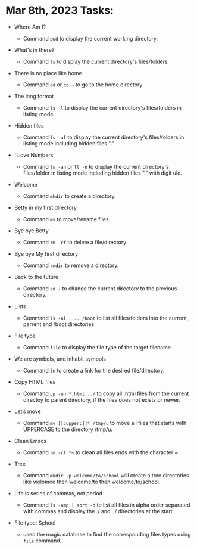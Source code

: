 # Mar 8th, 2023 Tasks:

- Where Am I?

	- Command `pwd` to display the current working directory.

- What's in there?

	- Command `ls` to display the current directory's files/folders

- There is no place like home

	- Command `cd` or `cd ~` to go to the home directory

- The long format

	- Command `ls -l` to display the current directory's files/folders in listing mode

- Hidden files

	- Command `ls -al` to display the current directory's files/folders in listing mode including hidden files "."

- I Love Numbers

	- Command `ls -an` or `ll -n` to display the current directory's files/folder in listing mode including hidden files "." with digit uid.

- Welcome

	- Command `mkdir` to create a directory.

- Betty in my first directory 

	- Command `mv` to move/rename files.

- Bye bye Betty

	- Command `rm -rf` to delete a file/directory.

- Bye bye My first directory 

	- Command `rmdir` to remove a directory.

- Back to the future 

	- Command `cd -` to change the current directory to the previous directory.


- Lists

	- Command `ls -al . .. /boot` to list all files/folders into the current, parrent and /boot directories

- File type

	- Command `file` to display the file type of the target filename.

- We are symbols, and inhabit symbols 

	- Command `ln` to create a link for the desired file/directory.

- Copy HTML files 

	- Command `cp -un *.html ../` to copy all .html files from the current directoy to parent directory, if the files does not exists or newer.

- Let’s move 

	- Command `mv [[:upper:]]* /tmp/u` to move all files that starts with UPPERCASE to the directory /tmp/u.

- Clean Emacs 

	- Command `rm -rf *~` to clean all files ends with the character ~.
- Tree

	- Command `mkdir -p welcome/to/school` will create a tree directories like welomce then welcome/to then welcome/to/school.

- Life is series of commas, not period

	- Command `ls -amp | sort -d` to list all files in alpha order separated with commas and display the ./ and ../ directories at the start.

- File type: School

	- used the magic database to find the corresponding files types using `file` command.
